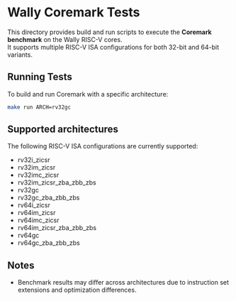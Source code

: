 # Wally Coremark Tests

This directory provides build and run scripts to execute the **Coremark benchmark** on the Wally RISC-V cores.  
It supports multiple RISC-V ISA configurations for both 32-bit and 64-bit variants.

## Running Tests

To build and run Coremark with a specific architecture:

```bash
make run ARCH=rv32gc
```

## Supported architectures

The following RISC-V ISA configurations are currently supported:

- rv32i_zicsr
- rv32im_zicsr
- rv32imc_zicsr
- rv32im_zicsr_zba_zbb_zbs
- rv32gc
- rv32gc_zba_zbb_zbs
- rv64i_zicsr
- rv64im_zicsr
- rv64imc_zicsr
- rv64im_zicsr_zba_zbb_zbs
- rv64gc
- rv64gc_zba_zbb_zbs

## Notes

- Benchmark results may differ across architectures due to instruction set extensions and optimization differences.